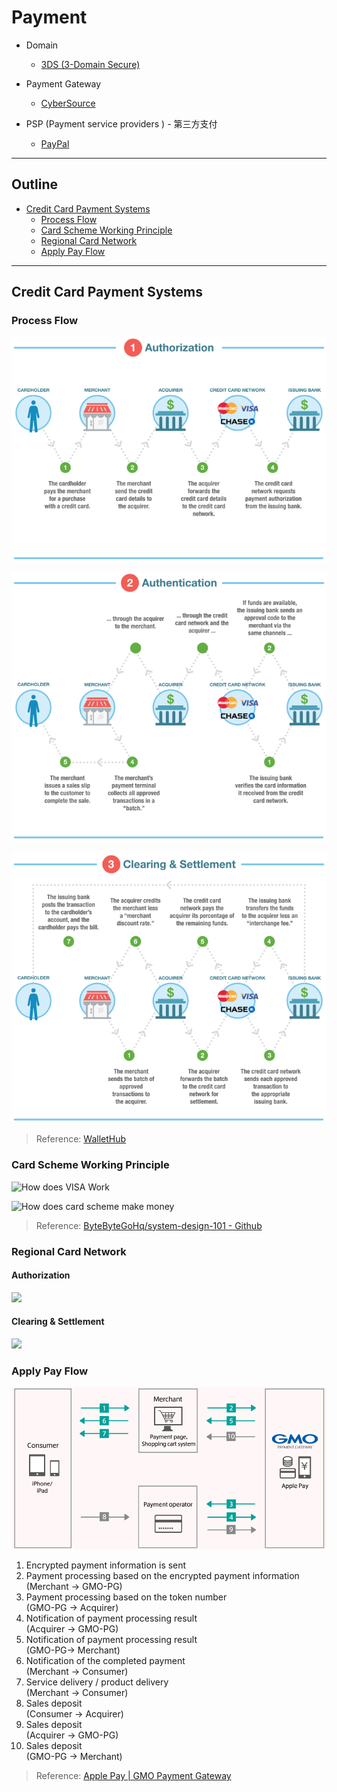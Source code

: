 Payment
=======

- Domain
  - [3DS (3-Domain Secure)](3ds)

- Payment Gateway
  - [CyberSource](cybersource)
 
- PSP (Payment service providers ) - 第三方支付
  - [PayPal](paypal)

---

Outline
--------

- [Credit Card Payment Systems](#credit-card-payment-systems)
  - [Process Flow](#process-flow)
  - [Card Scheme Working Principle](#card-scheme-working-principle)
  - [Regional Card Network](#regional-card-network)
  - [Apply Pay Flow](#apply-pay-flow)

---

Credit Card Payment Systems
---------------------------

### Process Flow

![Credit Card Process Flow 01](https://raw.githubusercontent.com/yidas/web-service-architectures/master/payment/transaction_flow_01.png)

![Credit Card Process Flow 02](https://raw.githubusercontent.com/yidas/web-service-architectures/master/payment/transaction_flow_02.png)

![Credit Card Process Flow 03](https://raw.githubusercontent.com/yidas/web-service-architectures/master/payment/transaction_flow_03.png)

> Reference: [WalletHub](https://wallethub.com/edu/credit-card-transaction/25511/)


### Card Scheme Working Principle

![How does VISA Work](https://github.com/ByteByteGoHq/system-design-101/raw/main/images/visa_payment.jpeg)

![How does card scheme make money](https://github.com/ByteByteGoHq/system-design-101/raw/main/images/how%20does%20visa%20makes%20money.jpg)

> Reference: [ByteByteGoHq/system-design-101 - Github](https://github.com/ByteByteGoHq/system-design-101#why-is-the-credit-card-called-the-most-profitable-product-in-banks-how-does-visamastercard-make-money)

### Regional Card Network

#### Authorization

![](http://www.plantuml.com/plantuml/proxy?src=https://raw.githubusercontent.com/yidas/web-service-architectures/master/payment/local-card-services-authorization.plantuml?v=20231225)

#### Clearing & Settlement

![](http://www.plantuml.com/plantuml/proxy?src=https://raw.githubusercontent.com/yidas/web-service-architectures/master/payment/local-card-services-clearing.plantuml?v=20231109)

### Apply Pay Flow

![Apply Pay Flow](https://raw.githubusercontent.com/yidas/web-service-architectures/master/payment/flow_apple_pay.png)

1. Encrypted payment information is sent
2. Payment processing based on the encrypted payment information  
(Merchant -> GMO-PG)
3. Payment processing based on the token number  
(GMO-PG -> Acquirer)
4. Notification of payment processing result  
(Acquirer -> GMO-PG)
5. Notification of payment processing result  
(GMO-PG-> Merchant)
6. Notification of the completed payment  
(Merchant -> Consumer)
7. Service delivery / product delivery  
(Merchant -> Consumer)
8. Sales deposit  
(Consumer -> Acquirer)
9. Sales deposit  
(Acquirer -> GMO-PG)
10. Sales deposit  
(GMO-PG -> Merchant)

> Reference: [Apple Pay | GMO Payment Gateway](https://www.gmo-pg.com/en/service/mulpay/apple-pay/)
